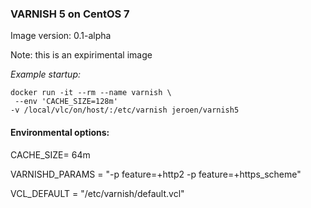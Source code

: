 ### VARNISH 5 on CentOS 7

Image version: 0.1-alpha

Note:  this is an expirimental image



*Example startup:*

```
docker run -it --rm --name varnish \
 --env 'CACHE_SIZE=128m'
-v /local/vlc/on/host/:/etc/varnish jeroen/varnish5

```

#### Environmental options:
CACHE_SIZE= 64m

VARNISHD_PARAMS = "-p feature=+http2 -p feature=+https_scheme"

VCL_DEFAULT = "/etc/varnish/default.vcl"
